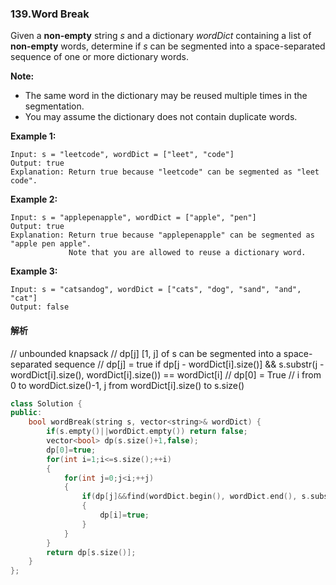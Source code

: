 ### 139.Word Break

Given a **non-empty** string *s* and a dictionary *wordDict* containing a list of **non-empty** words, determine if *s* can be segmented into a space-separated sequence of one or more dictionary words.

**Note:**

- The same word in the dictionary may be reused multiple times in the segmentation.
- You may assume the dictionary does not contain duplicate words.

**Example 1:**

```
Input: s = "leetcode", wordDict = ["leet", "code"]
Output: true
Explanation: Return true because "leetcode" can be segmented as "leet code".
```

**Example 2:**

```
Input: s = "applepenapple", wordDict = ["apple", "pen"]
Output: true
Explanation: Return true because "applepenapple" can be segmented as "apple pen apple".
             Note that you are allowed to reuse a dictionary word.
```

**Example 3:**

```
Input: s = "catsandog", wordDict = ["cats", "dog", "sand", "and", "cat"]
Output: false
```

#### 解析

// unbounded knapsack
// dp[j] [1, j] of s can be segmented into a space-separated sequence
// dp[j] = true if dp[j - wordDict[i].size()] && s.substr(j - wordDict[i].size(), wordDict[i].size()) == wordDict[i]
// dp[0] = True
// i from 0 to wordDict.size()-1, j from wordDict[i].size() to s.size()

```c++
class Solution {
public:
    bool wordBreak(string s, vector<string>& wordDict) {
        if(s.empty()||wordDict.empty()) return false;
        vector<bool> dp(s.size()+1,false);
        dp[0]=true;
        for(int i=1;i<=s.size();++i)
        {
            for(int j=0;j<i;++j)
            {
                if(dp[j]&&find(wordDict.begin(), wordDict.end(), s.substr(j,i-j))!=wordDict.end())
                {
                    dp[i]=true;
                }
            }
        }
        return dp[s.size()];
    }
};
```
